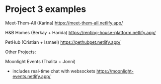 
# Project 3 examples

Meet-Them-All (Karina)
https://meet-them-all.netlify.app/


H&B Homes (Berkay + Harida)
https://renting-house-platform.netlify.app/


PetHub (Cristian + Ismael)
https://pethubpet.netlify.app/



Other Projects:


Moonlight Events (Thalita + Jonni)
- includes real-time chat with websockets
https://moonlight-events.netlify.app/



